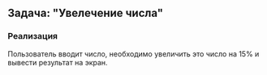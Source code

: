 ## Задача: "Увелечение числа"

### Реализация
Пользователь вводит число, необходимо увеличить это число на 15% и вывести результат на экран.
